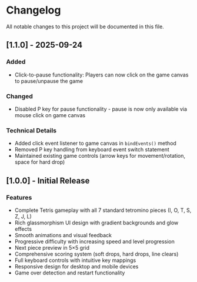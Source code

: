 # Changelog

All notable changes to this project will be documented in this file.

## [1.1.0] - 2025-09-24

### Added
- Click-to-pause functionality: Players can now click on the game canvas to pause/unpause the game

### Changed
- Disabled P key for pause functionality - pause is now only available via mouse click on game canvas

### Technical Details
- Added click event listener to game canvas in `bindEvents()` method
- Removed P key handling from keyboard event switch statement
- Maintained existing game controls (arrow keys for movement/rotation, space for hard drop)

## [1.0.0] - Initial Release

### Features
- Complete Tetris gameplay with all 7 standard tetromino pieces (I, O, T, S, Z, J, L)
- Rich glassmorphism UI design with gradient backgrounds and glow effects
- Smooth animations and visual feedback
- Progressive difficulty with increasing speed and level progression
- Next piece preview in 5×5 grid
- Comprehensive scoring system (soft drops, hard drops, line clears)
- Full keyboard controls with intuitive key mappings
- Responsive design for desktop and mobile devices
- Game over detection and restart functionality